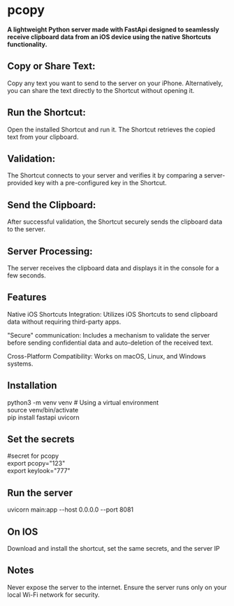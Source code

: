 # pcopy


**A lightweight Python server made with FastApi designed to seamlessly receive clipboard data from an iOS device using the native Shortcuts functionality.** 

## Copy or Share Text:

Copy any text you want to send to the server on your iPhone.
Alternatively, you can share the text directly to the Shortcut without opening it.

## Run the Shortcut:

Open the installed Shortcut and run it. The Shortcut retrieves the copied text from your clipboard.

##  Validation:

The Shortcut connects to your server and verifies it by comparing a server-provided key with a pre-configured key in the Shortcut.

##  Send the Clipboard:

After successful validation, the Shortcut securely sends the clipboard data to the server.

## Server Processing:

The server receives the clipboard data and displays it in the console for a few seconds.


## Features

Native iOS Shortcuts Integration: Utilizes iOS Shortcuts to send clipboard data without requiring third-party apps.

"Secure" communication: Includes a mechanism to validate the server before sending confidential data and auto-deletion of the received text.

Cross-Platform Compatibility: Works on macOS, Linux, and Windows systems.


## Installation
python3 -m venv venv  # Using a virtual environment  
source venv/bin/activate  
pip install fastapi uvicorn


## Set the secrets
#secret for pcopy  
export pcopy="123"  
export keylook="777"

## Run the server
uvicorn main:app --host 0.0.0.0 --port 8081

## On IOS

Download and install the shortcut, set the same secrets, and the server IP

## Notes 

Never expose the server to the internet. Ensure the server runs only on your local Wi-Fi network for security.
